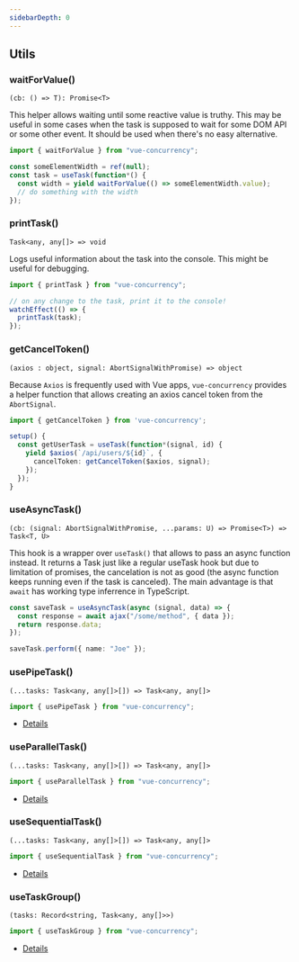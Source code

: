 ```yaml
---
sidebarDepth: 0
---
```

<script setup>
import ApiHeader from '../../.vitepress/components/ApiHeader.vue';
</script>

## Utils

<ApiHeader>

### waitForValue()

`(cb: () => T): Promise<T>`

</ApiHeader>

This helper allows waiting until some reactive value is truthy. This may be useful in some cases when the task is supposed to wait for some DOM API or some other event. It should be used when there's no easy alternative.

```ts
import { waitForValue } from "vue-concurrency";

const someElementWidth = ref(null);
const task = useTask(function*() {
  const width = yield waitForValue(() => someElementWidth.value);
  // do something with the width
});
```

<ApiHeader>

### printTask()

`Task<any, any[]> => void`

</ApiHeader>

Logs useful information about the task into the console. This might be useful for debugging.

```ts
import { printTask } from "vue-concurrency";

// on any change to the task, print it to the console!
watchEffect(() => {
  printTask(task);
});
```

<ApiHeader>

### getCancelToken()

`(axios : object, signal: AbortSignalWithPromise) => object`

</ApiHeader>

Because `Axios` is frequently used with Vue apps, `vue-concurrency` provides a helper function that allows creating an axios cancel token from the `AbortSignal`.

```ts
import { getCancelToken } from 'vue-concurrency';

setup() {
  const getUserTask = useTask(function*(signal, id) {
    yield $axios(`/api/users/${id}`, {
      cancelToken: getCancelToken($axios, signal);
    });
  });
}
```

<ApiHeader>

### useAsyncTask()

`(cb: (signal: AbortSignalWithPromise, ...params: U) => Promise<T>) => Task<T, U>`

</ApiHeader>

This hook is a wrapper over `useTask()` that allows to pass an async function instead. It returns a Task just like a regular useTask hook but due to limitation of promises, the cancelation is not as good (the async function keeps running even if the task is canceled). The main advantage is that `await` has working type inferrence in TypeScript.

```ts
const saveTask = useAsyncTask(async (signal, data) => {
  const response = await ajax("/some/method", { data });
  return response.data;
});

saveTask.perform({ name: "Joe" });
```

<ApiHeader>

### usePipeTask()

`(...tasks: Task<any, any[]>[]) => Task<any, any[]>`

</ApiHeader>

```ts
import { usePipeTask } from "vue-concurrency";
```

- [Details](/composing-tasks/#pipe-task)

<ApiHeader>

### useParallelTask()

`(...tasks: Task<any, any[]>[]) => Task<any, any[]>`

</ApiHeader>

```ts
import { useParallelTask } from "vue-concurrency";
```

- [Details](/composing-tasks/#parallel-task)

<ApiHeader>

### useSequentialTask()

`(...tasks: Task<any, any[]>[]) => Task<any, any[]>`

</ApiHeader>

```ts
import { useSequentialTask } from "vue-concurrency";
```

- [Details](/composing-tasks/#sequential-task)

<ApiHeader>

### useTaskGroup()

`(tasks: Record<string, Task<any, any[]>>)`

</ApiHeader>

```ts
import { useTaskGroup } from "vue-concurrency";
```

- [Details](/composing-tasks/#task-group)
